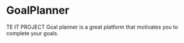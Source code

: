 # GoalPlanner
TE IT PROJECT
Goal planner is a great platform that motivates you to complete your goals.
